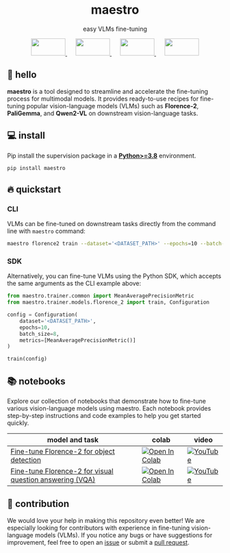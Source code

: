 
<div align="center">

  <h1>maestro</h1>

  <p>easy VLMs fine-tuning</p>
  
  <div>
    <a href="https://example1.com" style="margin: 0 10px;">
      <img
        src="https://github.com/user-attachments/assets/c9416f1f-a2bf-4590-86da-d2fc89ba559b"
        width="80"
        height="40"
      />
    </a>
    <a href="https://example2.com" style="margin: 0 10px;">
      <img
        src="https://github.com/user-attachments/assets/75dc7214-e82a-498d-950e-c64d90218e49"
        width="80"
        height="40"
      />
    </a>
    <a href="https://example3.com" style="margin: 0 10px;">
      <img
        src="https://github.com/user-attachments/assets/5d265473-b938-4501-b894-6a44a6a28a8c"
        width="80"
        height="40"
      />
    </a>
    <a href="https://example3.com" style="margin: 0 10px;">
      <img
        src="https://github.com/user-attachments/assets/b7ccdf39-ac77-4dbd-8608-0fa2d9dadf0a"
        width="80"
        height="40"
      />
    </a>
  </div>

</div>

## 👋 hello

**maestro** is a tool designed to streamline and accelerate the fine-tuning process for
multimodal models. It provides ready-to-use recipes for fine-tuning popular
vision-language models (VLMs) such as **Florence-2**, **PaliGemma**, and
**Qwen2-VL** on downstream vision-language tasks.

## 💻 install

Pip install the supervision package in a
[**Python>=3.8**](https://www.python.org/) environment.

```bash
pip install maestro
```

## 🔥 quickstart

### CLI

VLMs can be fine-tuned on downstream tasks directly from the command line with
`maestro` command:

```bash
maestro florence2 train --dataset='<DATASET_PATH>' --epochs=10 --batch-size=8
```

### SDK

Alternatively, you can fine-tune VLMs using the Python SDK, which accepts the same
arguments as the CLI example above:

```python
from maestro.trainer.common import MeanAveragePrecisionMetric
from maestro.trainer.models.florence_2 import train, Configuration

config = Configuration(
    dataset='<DATASET_PATH>',
    epochs=10,
    batch_size=8,
    metrics=[MeanAveragePrecisionMetric()]
)

train(config)
```

## 📚 notebooks

Explore our collection of notebooks that demonstrate how to fine-tune various
vision-language models using maestro. Each notebook provides step-by-step instructions
and code examples to help you get started quickly.

| model and task | colab | video                                                                                  |
|----------------|-------|----------------------------------------------------------------------------------------|
| [Fine-tune Florence-2 for object detection](https://github.com/roboflow/multimodal-maestro/blob/develop/cookbooks/maestro_florence2_object_detection.ipynb) | [![Open In Colab](https://colab.research.google.com/assets/colab-badge.svg)](https://colab.research.google.com/github/roboflow/multimodal-maestro/blob/develop/cookbooks/maestro_florence2_object_detection.ipynb) | [![YouTube](https://badges.aleen42.com/src/youtube.svg)](https://youtu.be/i3KjYgxNH6w) |
| [Fine-tune Florence-2 for visual question answering (VQA)](https://github.com/roboflow/multimodal-maestro/blob/develop/cookbooks/maestro_florence2_visual_question_answering.ipynb) | [![Open In Colab](https://colab.research.google.com/assets/colab-badge.svg)](https://colab.research.google.com/github/roboflow/multimodal-maestro/blob/develop/cookbooks/maestro_florence2_visual_question_answering.ipynb) | [![YouTube](https://badges.aleen42.com/src/youtube.svg)](https://youtu.be/i3KjYgxNH6w) |

## 🦸 contribution

We would love your help in making this repository even better! We are especially
looking for contributors with experience in fine-tuning vision-language models (VLMs).
If you notice any bugs or have suggestions for improvement, feel free to open an
[issue](https://github.com/roboflow/multimodal-maestro/issues) or submit a
[pull request](https://github.com/roboflow/multimodal-maestro/pulls).
